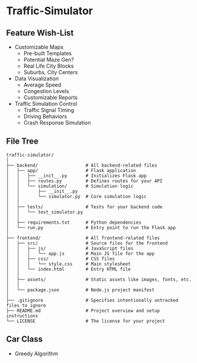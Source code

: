 # Traffic-Simulator

## Feature Wish-List

- Customizable Maps
  - Pre-built Templates
  - Potential Maze Gen?
  - Real Life City Blocks
  - Suburbs, City Centers
- Data Visualization
  - Average Speed
  - Congestion Levels
  - Customizable Reports
- Traffic Simulation Control
  - Traffic Signal Timing
  - Driving Behaviors
  - Crash Response Simulation

## File Tree

```
traffic-simulator/
│
├── backend/                  # All backend-related files
│   ├── app/                  # Flask application
│   │   ├── __init__.py       # Initializes Flask app
│   │   ├── routes.py         # Defines routes for your API
│   │   └── simulation/       # Simulation logic
│   │       ├── __init__.py
│   │       └── simulator.py  # Core simulation logic
│   │
│   ├── tests/                # Tests for your backend code
│   │   └── test_simulator.py
│   │
│   ├── requirements.txt      # Python dependencies
│   └── run.py                # Entry point to run the Flask app
│
├── frontend/                 # All frontend-related files
│   ├── src/                  # Source files for the frontend
│   │   ├── js/               # JavaScript files
│   │   │   └── app.js        # Main JS file for the app
│   │   ├── css/              # CSS files
│   │   │   └── style.css     # Main stylesheet
│   │   └── index.html        # Entry HTML file
│   │
│   ├── assets/               # Static assets like images, fonts, etc.
│   │
│   └── package.json          # Node.js project manifest
│
├── .gitignore                # Specifies intentionally untracked files to ignore
├── README.md                 # Project overview and setup instructions
└── LICENSE                   # The license for your project
```

## Car Class

- Greedy Algorithm
